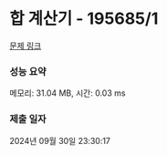 # 합 계산기 - 195685/1 

[문제 링크](https://level.goorm.io/exam/195685/%ED%95%A9-%EA%B3%84%EC%82%B0%EA%B8%B0/quiz/1) 

### 성능 요약

메모리: 31.04 MB, 시간: 0.03 ms

### 제출 일자

2024년 09월 30일 23:30:17

